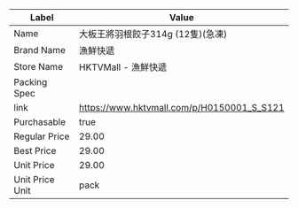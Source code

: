 | Label           | Value                                      |
| --------------- | ------------------------------------------ |
| Name            | 大板王將羽根餃子314g (12隻)(急凍)                     |
| Brand Name      | 漁鮮快遞                                       |
| Store Name      | HKTVMall - 漁鮮快遞                            |
| Packing Spec    |                                            |
| link            | https://www.hktvmall.com/p/H0150001_S_S121 |
| Purchasable     | true                                       |
| Regular Price   | 29.00                                      |
| Best Price      | 29.00                                      |
| Unit Price      | 29.00                                      |
| Unit Price Unit | pack                                       |

